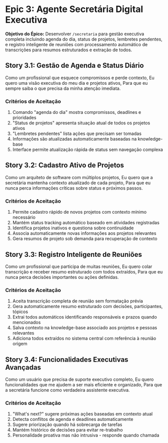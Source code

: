# Epic 3: Agente Secretária Digital Executiva

**Objetivo do Épico:** Desenvolver `/secretaria` para gestão executiva completa incluindo agenda do dia, status de projetos, lembretes pendentes, e registro inteligente de reuniões com processamento automático de transcrições para resumos estruturados e extração de todos.

## Story 3.1: Gestão de Agenda e Status Diário

Como um profissional que esquece compromissos e perde contexto,
Eu quero uma visão executiva do meu dia e projetos ativos,
Para que eu sempre saiba o que precisa da minha atenção imediata.

### Critérios de Aceitação

1. Comando "agenda do dia" mostra compromissos, deadlines e prioridades
2. "Status de projetos" apresenta situação atual de todos os projetos ativos
3. "Lembretes pendentes" lista ações que precisam ser tomadas
4. Informações são atualizadas automaticamente baseadas na knowledge-base
5. Interface permite atualização rápida de status sem navegação complexa

## Story 3.2: Cadastro Ativo de Projetos

Como um arquiteto de software com múltiplos projetos,
Eu quero que a secretária mantenha contexto atualizado de cada projeto,
Para que eu nunca perca informações críticas sobre status e próximos passos.

### Critérios de Aceitação

1. Permite cadastro rápido de novos projetos com contexto mínimo necessário
2. Mantém status tracking automático baseado em atividades registradas
3. Identifica projetos inativos e questiona sobre continuidade
4. Associa automaticamente novas informações aos projetos relevantes
5. Gera resumos de projeto sob demanda para recuperação de contexto

## Story 3.3: Registro Inteligente de Reuniões

Como um profissional que participa de muitas reuniões,
Eu quero colar transcrição e receber resumo estruturado com todos extraídos,
Para que eu nunca perca decisões importantes ou ações definidas.

### Critérios de Aceitação

1. Aceita transcrição completa de reunião sem formatação prévia
2. Gera automaticamente resumo estruturado com decisões, participantes, tópicos
3. Extrai todos automáticos identificando responsáveis e prazos quando mencionados
4. Salva contexto na knowledge-base associado aos projetos e pessoas relevantes
5. Adiciona todos extraídos no sistema central com referência à reunião origem

## Story 3.4: Funcionalidades Executivas Avançadas

Como um usuário que precisa de suporte executivo completo,
Eu quero funcionalidades que me ajudem a ser mais eficiente e organizado,
Para que a secretária funcione como verdadeira assistente executiva.

### Critérios de Aceitação

1. "What's next?" sugere próximas ações baseadas em contexto atual
2. Detecta conflitos de agenda e deadlines automaticamente
3. Sugere priorização quando há sobrecarga de tarefas
4. Mantém histórico de decisões para evitar re-trabalho
5. Personalidade proativa mas não intrusiva - responde quando chamada

